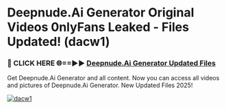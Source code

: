 # Deepnude.Ai Generator Original Videos 0nlyFans Leaked - Files Updated! (dacw1)

<h3>🔴 CLICK HERE 🌐==►► <a href="https://tinyurl.com/y5r63du9" rel="nofollow">Deepnude.Ai Generator Updated Files</a></h3>

Get Deepnude.Ai Generator and all content. Now you can access all videos and pictures of Deepnude.Ai Generator. New Updated Files 2025!

[![dacw1](https://i.imgur.com/UVo9nyh.gif)](https://tinyurl.com/y5r63du9)